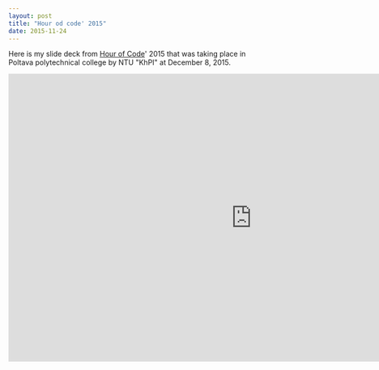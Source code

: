 ```yaml
---
layout: post
title: "Hour od code' 2015"
date: 2015-11-24
---
```

<p> Here is my slide deck from <a href='https://hourofcode.com'>Hour of Code</a>' 2015 that was taking place in Poltava polytechnical college by NTU "KhPI" at December 8, 2015.</p>

<iframe src="https://docs.google.com/presentation/d/1MLnFpNlvDHyD6yRWAyjdvegT30r7rRjHjbVXyb7UM28/embed?start=false&loop=false&delayms=60000" frameborder="0" width="960" height="569" allowfullscreen="true" mozallowfullscreen="true" webkitallowfullscreen="true"></iframe>
